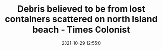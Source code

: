 ---
"title": "Debris believed to be from lost containers scattered on north Island beach - Times Colonist"
"date": "2021-10-29 12:55:0"
"feed_name": "GOOGLENEWSMINING"
"feed_website": "https://news.google.com/search?q=mining%2Bincident&hl=en-US&gl=US&ceid=US:en"
"feed_rss": "https://news.google.com/rss/search?q=mining%2Bincident&hl=en-US&gl=US&ceid=US:en"
"link": "https://www.timescolonist.com/local-news/debris-believed-to-be-from-lost-containers-scattered-on-north-island-beach-4700896"
"source": "{'href': 'https://www.timescolonist.com', 'title': 'Times Colonist'}"
"file": "_posts/2021-1-1-9944aa2d06ec82a16a1c4368f503021449f394ea.md"
"accident": "1"
"drilling": "1"
"dead": "0"
"injured": "0"
"arrested": "0"
"place": "unknown place"
"where": "unknown site"
"causes": "unknown"
"place_uri": "unknown place"
---